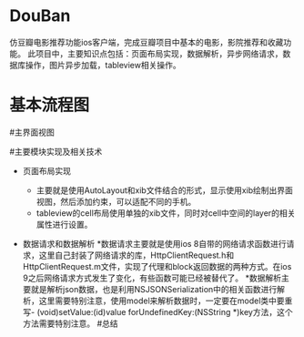 # DouBan
仿豆瓣电影推荐功能ios客户端，完成豆瓣项目中基本的电影，影院推荐和收藏功能。 此项目中，主要知识点包括：页面布局实现，数据解析，异步网络请求，数据库操作，图片异步加载，tableview相关操作。
# 基本流程图

#主界面视图

#主要模块实现及相关技术
* 页面布局实现
  * 主要就是使用AutoLayout和xib文件结合的形式，显示使用xib绘制出界面视图，然后添加约束，可以适配不同的手机。
  * tableview的cell布局使用单独的xib文件，同时对cell中空间的layer的相关属性进行设置。


* 数据请求和数据解析
   *数据请求主要就是使用ios 8自带的网络请求函数进行请求，这里自己封装了网络请求的库，HttpClientRequest.h和HttpClientRequest.m文件，实现了代理和block返回数据的两种方式。在ios 9之后网络请求方式发生了变化，有些函数可能已经被替代了。
   *数据解析主要就是解析json数据，也是利用NSJSONSerialization中的相关函数进行解析，这里需要特别注意，使用model来解析数据时，一定要在model类中要重写- (void)setValue:(id)value forUndefinedKey:(NSString *)key方法，这个方法需要特别注意。
#总结
